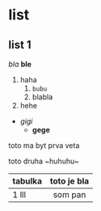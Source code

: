 # list
## list 1

_bla_
**ble**

1. haha
    1. `bubu`
    2. blabla
2. hehe

 * _gigi_
   * **gege**

<p> toto ma byt prva veta <p>
    toto druha
     ~huhuhu~

| tabulka | toto je bla |
| ------- | :-----: |
| 1 lll | som pan |
